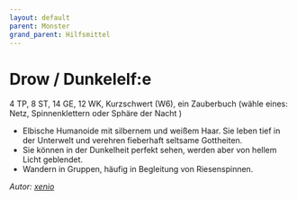 ```yaml
---
layout: default
parent: Monster
grand_parent: Hilfsmittel
---
```


# Drow / Dunkelelf:e
4 TP, 8 ST, 14 GE, 12 WK, Kurzschwert (W6), ein Zauberbuch (wähle eines: Netz, Spinnenklettern oder Sphäre der Nacht )
- Elbische Humanoide mit silbernem und weißem Haar. Sie leben tief in der Unterwelt und verehren fieberhaft seltsame Gottheiten.
- Sie können in der Dunkelheit perfekt sehen, werden aber von hellem Licht geblendet.
- Wandern in Gruppen, häufig in Begleitung von Riesenspinnen.

*Autor: [xenio](https://xenioinabottle.blogspot.com)*
